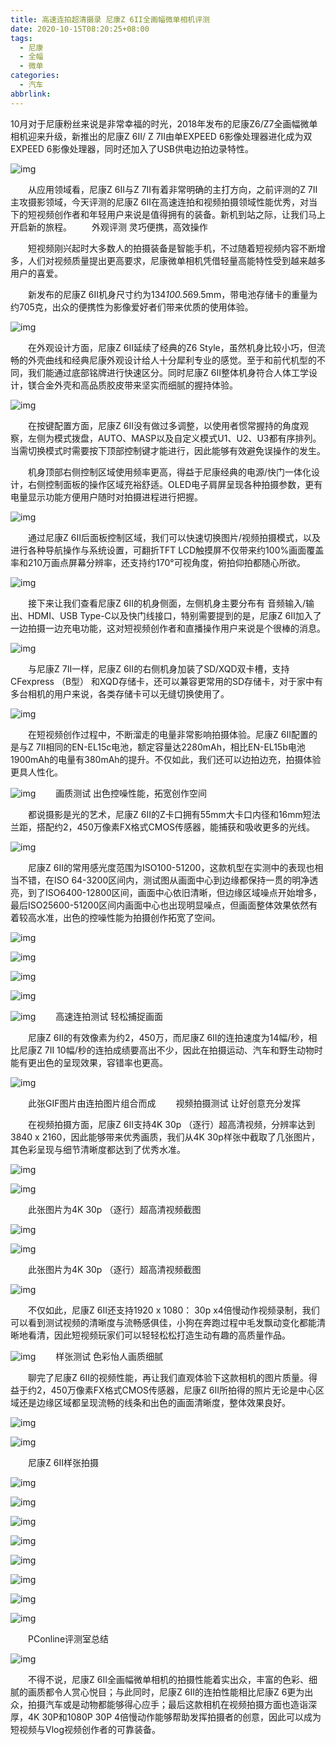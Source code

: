 ```yaml
---
title: 高速连拍超清摄录 尼康Z 6II全画幅微单相机评测
date: 2020-10-15T08:20:25+08:00
tags:
  - 尼康
  - 全幅
  - 微单
categories:
  - 汽车
abbrlink:
---
```


10月对于尼康粉丝来说是非常幸福的时光，2018年发布的尼康Z6/Z7全画幅微单相机迎来升级，新推出的尼康Z 6II/ Z 7II由单EXPEED 6影像处理器进化成为双EXPEED 6影像处理器，同时还加入了USB供电边拍边录特性。

![img](https://cdn.jsdelivr.net/gh/yakeing/Documentation@main/Hexo/images/2958-kcieyvz7881887.jpg)

　　从应用领域看，尼康Z 6II与Z 7II有着非常明确的主打方向，之前评测的Z 7II主攻摄影领域，今天评测的尼康Z 6II在高速连拍和视频拍摄领域性能优秀，对当下的短视频创作者和年轻用户来说是值得拥有的装备。新机到站之际，让我们马上开启新的旅程。
　　外观评测
灵巧便携，高效操作

　　短视频刚兴起时大多数人的拍摄装备是智能手机，不过随着短视频内容不断增多，人们对视频质量提出更高要求，尼康微单相机凭借轻量高能特性受到越来越多用户的喜爱。

　　新发布的尼康Z 6II机身尺寸约为134*100.5*69.5mm，带电池存储卡的重量为约705克，出众的便携性为影像爱好者们带来优质的使用体验。

![img](https://cdn.jsdelivr.net/gh/yakeing/Documentation@main/Hexo/images/39c3-kcieyvz7881907.jpg)

　　在外观设计方面，尼康Z 6II延续了经典的Z6 Style，虽然机身比较小巧，但流畅的外壳曲线和经典尼康外观设计给人十分犀利专业的感觉。至于和前代机型的不同，我们能通过底部铭牌进行快速区分。同时尼康Z 6II整体机身符合人体工学设计，镁合金外壳和高品质胶皮带来坚实而细腻的握持体验。

![img](https://cdn.jsdelivr.net/gh/yakeing/Documentation@main/Hexo/images/9030-kcieyvz7881923.jpg)

　　在按键配置方面，尼康Z 6II没有做过多调整，以使用者惯常握持的角度观察，左侧为模式拨盘，AUTO、MASP以及自定义模式U1、U2、U3都有序排列。当需切换模式时需要按下顶部控制键才能进行，因此能够有效避免误操作的发生。

　　机身顶部右侧控制区域使用频率更高，得益于尼康经典的电源/快门一体化设计，右侧控制面板的操作区域充裕舒适。OLED电子肩屏呈现各种拍摄参数，更有电量显示功能方便用户随时对拍摄进程进行把握。

![img](https://cdn.jsdelivr.net/gh/yakeing/Documentation@main/Hexo/images/af8a-kcieyvz7881939.jpg)

　　通过尼康Z 6II后面板控制区域，我们可以快速切换图片/视频拍摄模式，以及进行各种导航操作与系统设置，可翻折TFT LCD触摸屏不仅带来约100%画面覆盖率和210万画点屏幕分辨率，还支持约170°可视角度，俯拍仰拍都随心所欲。

![img](https://cdn.jsdelivr.net/gh/yakeing/Documentation@main/Hexo/images/c148-kcieyvz7881978.jpg)

　　接下来让我们查看尼康Z 6II的机身侧面，左侧机身主要分布有 音频输入/输出、HDMI、USB Type-C以及快门线接口，特别需要提到的是，尼康Z 6II加入了一边拍摄一边充电功能，这对短视频创作者和直播操作用户来说是个很棒的消息。

![img](https://cdn.jsdelivr.net/gh/yakeing/Documentation@main/Hexo/images/0845-kcieyvz7881987.jpg)

　　与尼康Z 7II一样，尼康Z 6II的右侧机身加装了SD/XQD双卡槽，支持CFexpress （B型） 和XQD存储卡，还可以兼容更常用的SD存储卡，对于家中有多台相机的用户来说，各类存储卡可以无缝切换使用了。

![img](https://cdn.jsdelivr.net/gh/yakeing/Documentation@main/Hexo/images/e2aa-kcieyvz7881997.jpg)

　　在短视频创作过程中，不断溜走的电量非常影响拍摄体验。尼康Z 6II配置的是与Z 7II相同的EN-EL15c电池，额定容量达2280mAh，相比EN-EL15b电池1900mAh的电量有380mAh的提升。不仅如此，我们还可以边拍边充，拍摄体验更具人性化。

![img](https://cdn.jsdelivr.net/gh/yakeing/Documentation@main/Hexo/images/3fe0-kcieyvz7882018.jpg)
　　画质测试
出色控噪性能，拓宽创作空间

　　都说摄影是光的艺术，尼康Z 6II的Z卡口拥有55mm大卡口内径和16mm短法兰距，搭配约2，450万像素FX格式CMOS传感器，能捕获和吸收更多的光线。

![img](https://cdn.jsdelivr.net/gh/yakeing/Documentation@main/Hexo/images/0a2c-kcieyvz7882027.jpg)

　　尼康Z 6II的常用感光度范围为ISO100-51200，这款机型在实测中的表现也相当不错，在ISO 64-3200区间内，测试图从画面中心到边缘都保持一贯的明净透亮，到了ISO6400-12800区间，画面中心依旧清晰，但边缘区域噪点开始增多，最后ISO25600-51200区间内画面中心也出现明显噪点，但画面整体效果依然有着较高水准，出色的控噪性能为拍摄创作拓宽了空间。

![img](https://cdn.jsdelivr.net/gh/yakeing/Documentation@main/Hexo/images/4515-kcieyvz7880480.png)

![img](https://cdn.jsdelivr.net/gh/yakeing/Documentation@main/Hexo/images/78f9-kcieyvz7880824.png)

![img](https://cdn.jsdelivr.net/gh/yakeing/Documentation@main/Hexo/images/bd0b-kcieyvz7881183.png)

![img](https://cdn.jsdelivr.net/gh/yakeing/Documentation@main/Hexo/images/67d3-kcieyvz7881386.png)

![img](https://cdn.jsdelivr.net/gh/yakeing/Documentation@main/Hexo/images/9084-kcieyvz7881676.png)
　　高速连拍测试
轻松捕捉画面

　　尼康Z 6II的有效像素为约2，450万，而尼康Z 6II的连拍速度为14幅/秒，相比尼康Z 7II 10幅/秒的连拍成绩要高出不少，因此在拍摄运动、汽车和野生动物时能有更出色的呈现效果，容错率也更高。

![img](https://cdn.jsdelivr.net/gh/yakeing/Documentation@main/Hexo/images/debe-kcieyvz7882046.gif)

　　此张GIF图片由连拍图片组合而成
　　视频拍摄测试
让好创意充分发挥

　　在视频拍摄方面，尼康Z 6II支持4K 30p （逐行）超高清视频，分辨率达到3840 x 2160，因此能够带来优秀画质，我们从4K 30p样张中截取了几张图片，其色彩呈现与细节清晰度都达到了优秀水准。

![img](https://cdn.jsdelivr.net/gh/yakeing/Documentation@main/Hexo/images/fcfe-kcieyvz7882064.jpg)

![img](https://cdn.jsdelivr.net/gh/yakeing/Documentation@main/Hexo/images/0ae6-kcieyvz7882091.jpg)

　　此张图片为4K 30p （逐行）超高清视频截图

![img](https://cdn.jsdelivr.net/gh/yakeing/Documentation@main/Hexo/images/4dbc-kcieyvz7880081.png)

![img](https://cdn.jsdelivr.net/gh/yakeing/Documentation@main/Hexo/images/bce2-kcieyvz7882106.jpg)

　　此张图片为4K 30p （逐行）超高清视频截图

![img](https://cdn.jsdelivr.net/gh/yakeing/Documentation@main/Hexo/images/2722-kcieyvz7879544.png)

　　不仅如此，尼康Z 6II还支持1920 x 1080： 30p x4倍慢动作视频录制，我们可以看到测试视频的清晰度与流畅感俱佳，小狗在奔跑过程中毛发飘动变化都能清晰地看清，因此短视频玩家们可以轻轻松松打造生动有趣的高质量作品。

![img](https://cdn.jsdelivr.net/gh/yakeing/Documentation@main/Hexo/images/908c-kcieyvz7882133.jpg)
　　样张测试
色彩怡人画质细腻

　　聊完了尼康Z 6II的视频性能，再让我们直观体验下这款相机的图片质量。得益于约2，450万像素FX格式CMOS传感器，尼康Z 6II所拍得的照片无论是中心区域还是边缘区域都呈现流畅的线条和出色的画面清晰度，整体效果良好。

![img](https://cdn.jsdelivr.net/gh/yakeing/Documentation@main/Hexo/images/23e7-kcieyvz7882156.jpg)

![img](https://cdn.jsdelivr.net/gh/yakeing/Documentation@main/Hexo/images/5f36-kcieyvz7878184.png)

　　尼康Z 6II样张拍摄

![img](https://cdn.jsdelivr.net/gh/yakeing/Documentation@main/Hexo/images/594a-kcieyvz7882172.jpg)

![img](https://cdn.jsdelivr.net/gh/yakeing/Documentation@main/Hexo/images/f937-kcieyvz7882190.jpg)

![img](https://cdn.jsdelivr.net/gh/yakeing/Documentation@main/Hexo/images/9bb0-kcieyvz7882210.jpg)

![img](https://cdn.jsdelivr.net/gh/yakeing/Documentation@main/Hexo/images/20f1-kcieyvz7882228.jpg)

![img](https://cdn.jsdelivr.net/gh/yakeing/Documentation@main/Hexo/images/5cf8-kcieyvz7882239.jpg)

![img](https://cdn.jsdelivr.net/gh/yakeing/Documentation@main/Hexo/images/f759-kcieyvz7881886.jpg)

![img](https://cdn.jsdelivr.net/gh/yakeing/Documentation@main/Hexo/images/7183-kcieyvz7881906.jpg)

![img](https://cdn.jsdelivr.net/gh/yakeing/Documentation@main/Hexo/images/b7b1-kcieyvz7881921.jpg)

　　PConline评测室总结

![img](https://cdn.jsdelivr.net/gh/yakeing/Documentation@main/Hexo/images/012b-kcieyvz7877638.png)

　　不得不说，尼康Z 6II全画幅微单相机的拍摄性能着实出众，丰富的色彩、细腻的画质都令人赏心悦目；与此同时，尼康Z 6II的连拍性能相比尼康Z 6更为出众，拍摄汽车或是动物都能够得心应手；最后这款相机在视频拍摄方面也造诣深厚，4K 30P和1080P 30P 4倍慢动作能够帮助发挥拍摄者的创意，因此可以成为短视频与Vlog视频创作者的可靠装备。